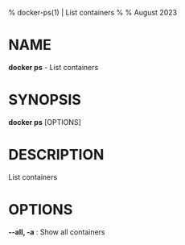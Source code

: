% docker-ps(1) | List containers
% 
% August 2023

NAME
==================================================

**docker ps** - List containers

SYNOPSIS
==================================================

**docker ps** [OPTIONS]

DESCRIPTION
==================================================

List containers


OPTIONS
==================================================

**--all, -a**
:    Show all containers


